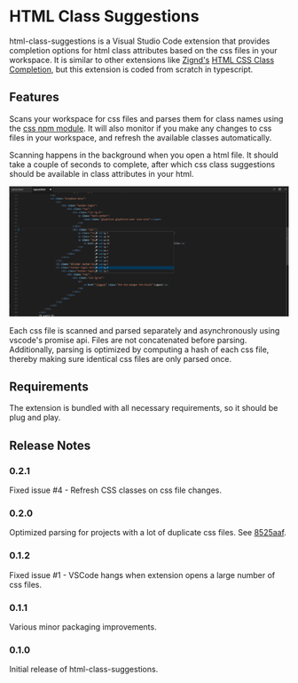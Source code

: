 # HTML Class Suggestions

html-class-suggestions is a Visual Studio Code extension that provides completion options for html class attributes based on the css files in your workspace. It is similar to other extensions like [Zignd's](https://marketplace.visualstudio.com/search?term=publisher%3A%22Zignd%22&target=VSCode&sortBy=Relevance) [HTML CSS Class Completion](https://marketplace.visualstudio.com/items?itemName=Zignd.html-css-class-completion), but this extension is coded from scratch in typescript.

## Features

Scans your workspace for css files and parses them for class names using the [css npm module](https://github.com/reworkcss/css). It will also monitor if you make any changes to css files in your workspace, and refresh the available classes automatically.

Scanning happens in the background when you open a html file. It should take a couple of seconds to complete, after which css class suggestions should be available in class attributes in your html.

![Screenshot 1](https://raw.githubusercontent.com/andersea/HTMLClassSuggestionsVSCode/master/images/Screenshot%201.png)

Each css file is scanned and parsed separately and asynchronously using vscode's promise api. Files are not concatenated before parsing. Additionally, parsing is optimized by computing a hash of each css file, thereby making sure identical css files are only parsed once.

## Requirements

The extension is bundled with all necessary requirements, so it should be plug and play.

## Release Notes

### 0.2.1

Fixed issue #4 - Refresh CSS classes on css file changes.

### 0.2.0

Optimized parsing for projects with a lot of duplicate css files. See [8525aaf](https://github.com/andersea/HTMLClassSuggestionsVSCode/commit/8525aafee9f2f64ad1e39ceb78c38b91b59f0a9b).

### 0.1.2

Fixed issue #1 - VSCode hangs when extension opens a large number of css files.

### 0.1.1

Various minor packaging improvements.

### 0.1.0

Initial release of html-class-suggestions.
